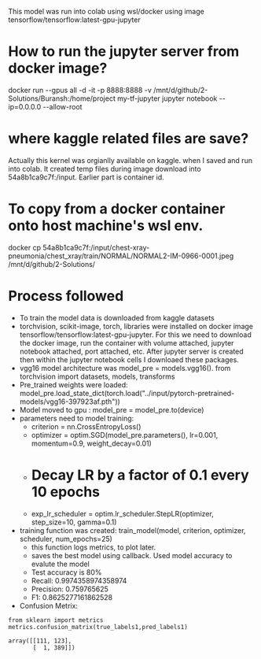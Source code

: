 This model was run into colab using wsl/docker using image tensorflow/tensorflow:latest-gpu-jupyter

# How to run the jupyter server from docker image?
docker run --gpus all -d -it -p 8888:8888 -v /mnt/d/github/2-Solutions/Buransh:/home/project my-tf-jupyter jupyter notebook --ip=0.0.0.0 --allow-root

# where kaggle related files are save?
Actually this kernel was orgianlly available on kaggle. when I saved and run into colab. It created temp files during image download into 54a8b1ca9c7f:/input. Earlier part is container id.

# To copy from a docker container onto host machine's wsl env.
docker cp 54a8b1ca9c7f:/input/chest-xray-pneumonia/chest_xray/train/NORMAL/NORMAL2-IM-0966-0001.jpeg /mnt/d/github/2-Solutions/

# Process followed
- To train the model data is downloaded from kaggle datasets
- torchvision, scikit-image, torch, libraries were installed on docker image tensorflow/tensorflow:latest-gpu-jupyter. For this we need to download the docker image, run the container with volume attached, jupyter notebook attached, port attached, etc. After jupyter server is created then within the jupyter notebook cells I downloaed these packages.
- vgg16 model architecture was model_pre = models.vgg16(). from torchvision import datasets, models, transforms
- Pre_trained weights were loaded: model_pre.load_state_dict(torch.load("../input/pytorch-pretrained-models/vgg16-397923af.pth"))
- Model moved to gpu : model_pre = model_pre.to(device)
- parameters need to model training: 
    - criterion = nn.CrossEntropyLoss()
    - optimizer = optim.SGD(model_pre.parameters(), lr=0.001, momentum=0.9, weight_decay=0.01)
    - # Decay LR by a factor of 0.1 every 10 epochs
    - exp_lr_scheduler = optim.lr_scheduler.StepLR(optimizer, step_size=10, gamma=0.1)
- training function was created: train_model(model, criterion, optimizer, scheduler, num_epochs=25)
    - this function logs metrics, to plot later.
    - saves the best model using callback. Used model accuracy to evalute the model
    - Test accuracy is 80%
    - Recall: 0.9974358974358974
    - Precision: 0.759765625
    - F1: 0.8625277161862528
- Confusion Metrix:

```
from sklearn import metrics
metrics.confusion_matrix(true_labels1,pred_labels1)

array([[111, 123],
       [  1, 389]])

```
